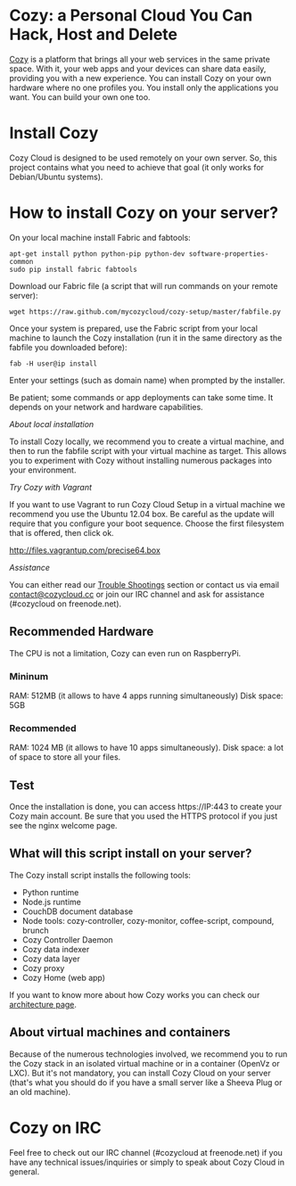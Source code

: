 # Cozy: a Personal Cloud You Can Hack, Host and Delete

[Cozy](http://cozy.io) is a platform that brings all your web services in the
same private space.  With it, your web apps and your devices can share data
easily, providing you
with a new experience. You can install Cozy on your own hardware where no one
profiles you. You install only the applications you want. You can build your
own one too.

# Install Cozy

Cozy Cloud is designed to be used remotely on your own server.
So, this project contains what you need to achieve that goal 
(it only works for Debian/Ubuntu systems). 

# How to install Cozy on your server?

On your local machine install Fabric and fabtools:

    apt-get install python python-pip python-dev software-properties-common
    sudo pip install fabric fabtools

Download our Fabric file (a script that will run commands on your remote
server):

    wget https://raw.github.com/mycozycloud/cozy-setup/master/fabfile.py


Once your system is prepared, use the Fabric script from your local
machine to launch the Cozy installation (run it in the same directory as the fabfile
you downloaded before):

    fab -H user@ip install

Enter your settings (such as domain name) when prompted by the installer.

Be patient; some commands or app deployments can take some time. It 
depends on your network and hardware capabilities.

*About local installation*

To install Cozy locally, we recommend you to create a virtual machine, 
and then to run the fabfile script with your virtual machine as target.
This allows you to experiment with Cozy without installing numerous packages
into your environment.

*Try Cozy with Vagrant*

If you want to use Vagrant to run Cozy Cloud Setup in a virtual machine
we recommend you use the Ubuntu 12.04 box. Be careful as the update will require that
you configure your boot sequence. Choose the first filesystem that is offered, then click ok.

http://files.vagrantup.com/precise64.box

*Assistance*

You can either read our [Trouble
Shootings](https://github.com/mycozycloud/cozy-setup/wiki/Trouble-shootings) section or contact us via email
contact@cozycloud.cc or join our IRC channel and ask for assistance (#cozycloud
on freenode.net).

## Recommended Hardware

The CPU is not a limitation, Cozy can even run on RaspberryPi.

### Mininum

RAM: 512MB (it allows to have 4 apps running simultaneously)
Disk space: 5GB

### Recommended

RAM: 1024 MB (it allows to have 10 apps simultaneously).
Disk space: a lot of space to store all your files.

## Test 

Once the installation is done, you can access https://IP:443 to create your Cozy
main account. Be sure that you used the HTTPS protocol if you just see the nginx
welcome page.

## What will this script install on your server?

The Cozy install script installs the following tools:

* Python runtime
* Node.js runtime
* CouchDB document database
* Node tools: cozy-controller, cozy-monitor, coffee-script, compound, brunch
* Cozy Controller Daemon
* Cozy data indexer
* Cozy data layer 
* Cozy proxy
* Cozy Home (web app)


If you want to know more about how Cozy works you can check our [architecture
page](https://github.com/mycozycloud/cozy-setup/wiki/Cozy-architecture).


## About virtual machines and containers

Because of the numerous technologies involved, we recommend you to run the Cozy
stack in an isolated virtual machine or in a container (OpenVz or LXC). But
it's not mandatory, you can install Cozy Cloud on your server (that's
what you should do if you have a small server like a Sheeva Plug or an old
machine).

# Cozy on IRC
Feel free to check out our IRC channel (#cozycloud at freenode.net) if you have
any technical issues/inquiries or simply to speak about Cozy Cloud in general.

